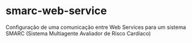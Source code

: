 # smarc-web-service
Configuração de uma comunicação entre Web Services para um sistema SMARC (Sistema Multiagente Avaliador de Risco Cardíaco)
